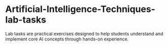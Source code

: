 # Artificial-Intelligence-Techniques-lab-tasks
Lab tasks are practical exercises designed to help students understand and implement core AI concepts through hands-on experience.
